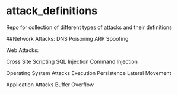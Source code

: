 # attack_definitions
Repo for collection of different types of attacks and their definitions

##Network Attacks:
  DNS Poisoning
  ARP Spoofing
  




Web Attacks:

  Cross Site Scripting
  SQL Injection
  Command Injection
  


Operating System Attacks
  Execution
  Persistence
  Lateral Movement
  



Application Attacks
  Buffer Overflow
  


